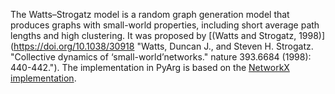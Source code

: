 The Watts–Strogatz model is a random graph generation model that produces 
graphs with small-world properties, including short average path lengths and 
high clustering. It was proposed by 
[(Watts and Strogatz, 1998)](https://doi.org/10.1038/30918
"Watts, Duncan J., and Steven H. Strogatz. "Collective dynamics of 
‘small-world’networks." nature 393.6684 (1998): 440-442.").
The implementation in PyArg is based on the 
[NetworkX implementation](https://networkx.org/documentation/stable/reference/generated/networkx.generators.random_graphs.watts_strogatz_graph.html).